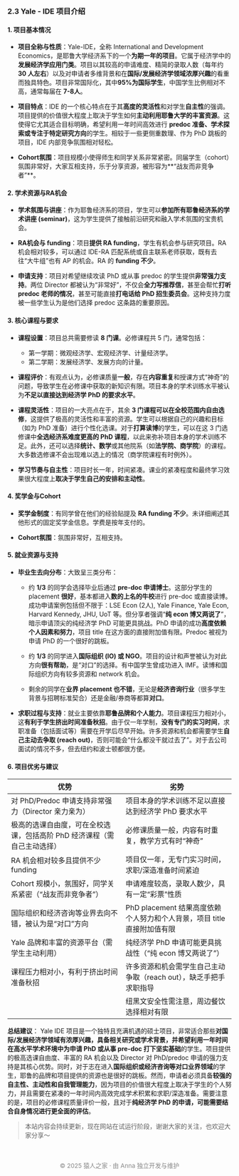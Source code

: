 ###  2.3 Yale - IDE 项目介绍

#### 1. 项目基本情况

- **项目全称与性质**：Yale-IDE，全称 International and Development Economics，是耶鲁大学经济系下的一个**为期一年的项目**。它属于经济学中的**发展经济学应用门类**。项目以其较高的申请难度、精简的录取人数（每年约 **30 人左右**）以及对申请者多维背景和在**国际/发展经济学领域浓厚兴趣**的看重而独具特色。项目非常国际化，其中**95%为国际学生**，中国学生比例相对不高，通常每届在 **7-8人**。

- **项目特点**：IDE 的一个核心特点在于其**高度的灵活性**和对学生**自主性**的强调。项目提供的价值很大程度上取决于学生如何**主动利用耶鲁大学的丰富资源**。这使得它尤其适合目标明确，希望利用一年时间高效进行 **predoc 准备、学术探索或专注于特定研究方向**的学生。相较于一些更侧重数理、作为 PhD 跳板的项目，IDE 内部竞争氛围相对轻松。

- **Cohort氛围**：项目规模小使得师生和同学关系非常紧密。同届学生（cohort）氛围非常好，大家互相支持，乐于分享资源，被形容为**“战友而非竞争者”**。

#### 2. 学术资源与RA机会

- **学术氛围与讲座**：作为耶鲁经济系的项目，学生可以**参加所有耶鲁经济系的学术讲座 (seminar)**，这为学生提供了接触前沿研究和融入学术氛围的宝贵机会。

- **RA机会与 funding**：项目**提供 RA funding**，学生有机会参与研究项目。RA 机会相对较多，可以通过 IDE-RA 匹配系统或自主联系老师获取，既有去往“大牛组”也有 AP 的机会。RA 的 **funding 不少**。

- **申请支持**：项目对希望继续攻读 PhD 或从事 predoc 的学生提供**非常强力支持**。两位 Director 都被认为“非常好”，不仅会**全力写推荐信**，甚至会帮忙**打听 predoc 老师的情况**，甚至可能直接**打电话给 PhD 招生委员会**。这种支持力度被一些学生认为是他们选择 predoc 这条路的重要原因。


#### 3. 核心课程与要求

- **课程设置**：项目总共需要修读 **8 门课**。必修课程共 5 门，通常包括：
    - 第一学期：微观经济学、宏观经济学、计量经济学。
    - 第二学期：发展经济学、发展方向的计量。
    
- **课程评价**：有观点认为，必修课质量**一般**，存在**内容重复**和授课方式“神奇”的问题，导致学生在必修课中获取的新知识有限。项目本身的学术训练水平被认为**不足以直接达到经济学 PhD 的要求水平**。

- **课程灵活性**：项目的一大亮点在于，其余 **3 门课程可以在全校范围内自由选修**，这提供了极高的灵活性和丰富的资源。学生可以根据自己的兴趣和目标（如为 PhD 准备）进行个性化选课。对于**打算读博**的学生，可以在这 3 门选修课中**全选经济系难度更高的 PhD 课程**，以此来弥补项目本身的学术训练不足。此外，还可以选择**统计、数学**或其他院系（如**法学院、商学院**）的课程。大多数选修课不会出现难以选上的情况（商学院课程有时例外）。

- **学习节奏与自主性**：项目时长一年，时间紧凑。课业的紧凑程度和最终学习效果很大程度上**取决于学生自己的安排和主动性**。

#### 4. 奖学金与Cohort

- **奖学金制度**：有同学曾在他们的经验贴提及 **RA funding 不少**。未详细阐述其他形式的固定奖学金信息。学费是按年支付的。

- **Cohort氛围**：氛围非常好，互相支持。

#### 5. 就业资源与支持
- **毕业生去向分布**：大致呈三类分布：
    - 约 **1/3** 的同学会选择毕业后通过 **pre-doc 申请博士**。这部分学生的 placement **很好**，基本都进入**数的上名的牛校**进行 pre-doc 或直接读博。成功申请案例包括但不限于：LSE Econ (2人), Yale Finance, Yale Econ, Harvard Kennedy, JHU, UoT 等。但分享者强调“**纯 econ 博又两说了**”，暗示申请顶尖的纯经济学 PhD 可能更具挑战。PhD 申请的成功**高度依赖个人因素和努力**，项目 title 在这方面的直接附加值有限。Predoc 被视为申请 PhD 的一个很好的跳板。
    
    - 约 **1/3** 的同学进入**国际组织 (IO) 或 NGO**。项目的设计和声誉被认为对此方向**很有帮助**，是“对口”的选择。有中国学生曾成功进入 IMF。读博和国际组织方向有较多资源和 network 机会。
    
    - 剩余的同学在**业界 placement 也不错**，无论是**经济咨询行业**（很多学生背景与招聘标准契合）还是金融/券商等都算**对口**。
    
- **求职过程与支持**：就业主要依靠**耶鲁品牌和个人能力**。项目课程压力相对小，这**有利于学生挤出时间准备秋招**。由于仅一年学制，**没有专门的实习时间**，求职准备（包括面试等）需要在开学后尽早开始。许多资源和机会都需要学生**自己主动去争取 (reach out)**，否则可能会“什么都没干就过去了”。对于去公司面试的情况不多，但去纽约和波士顿都很方便。

#### 6. 项目优劣与建议

| 优势                                                                 | 劣势                                                                 |
|----------------------------------------------------------------------|----------------------------------------------------------------------|
| 对 PhD/Predoc 申请支持非常强力（Director 亲力亲为）                  | 项目本身的学术训练不足以直接达到经济学 PhD 要求水平                    |
| 极高的选课自由度，可在全校选课，包括高阶 PhD 经济课程（需自己主动选择） | 必修课质量一般，内容有时重复，教学方式有时“神奇”                         |
| RA 机会相对较多且提供不少 funding                                  | 项目仅一年，无专门实习时间，求职/深造准备时间紧迫                        |
| Cohort 规模小，氛围好，同学关系紧密（“战友而非竞争者”）              | 申请难度较高，录取人数少，具有一定“彩票”性质                           |
| 国际组织和经济咨询等业界去向不错，被认为是“对口”方向                    | PhD placement 结果高度依赖个人努力和个人背景，项目 title 直接附加值有限 |
| Yale 品牌和丰富的资源平台（需学生主动利用）                           | 纯经济学 PhD 申请可能更具挑战性（“纯 econ 博又两说了”）                  |
| 课程压力相对小，有利于挤出时间准备秋招                                 | 许多资源和机会需学生自己主动争取（reach out），缺乏手把手求职指导       |
|                                                                      | 纽黑文安全性需注意，周边餐饮选择相对有限                               |

**总结建议**：
Yale IDE 项目是一个独特且充满机遇的硕士项目，非常适合那些**对国际/发展经济学领域有浓厚兴趣，具备相关研究或学术背景，并希望利用一年时间在高水平学术环境中为申请 PhD 或从事 pre-doc 打下坚实基础**的学生。项目提供的极高选课自由度、丰富的 RA 机会以及 Director 对 PhD/predoc 申请的强力支持是其核心优势。同时，对于志在进入**国际组织或经济咨询等对口业界领域**的学生，耶鲁的品牌和项目提供的资源也是很好的跳板。然而，申请者必须具备**较强的自主性、主动性和自我管理能力**，因为项目的价值很大程度上取决于学生的个人努力，并且需要在紧凑的一年时间内高效完成学术积累和求职/深造准备。需要注意的是，项目的必修课程质量评价一般，且对于**纯经济学 PhD 的申请，可能需要结合自身情况进行更全面的评估**。



> 本站内容会持续更新，现在网站在试运行阶段，谢谢大家的关注，也欢迎大家分享～


<p style="font-size: 0.85rem; color: #888; text-align: center; margin-top: 3rem;">
© 2025 猿人之家 · 由 Anna 独立开发与维护 
</p>
